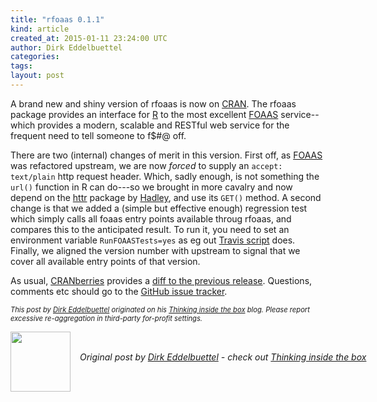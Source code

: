 ```yaml
---
title: "rfoaas 0.1.1"
kind: article
created_at: 2015-01-11 23:24:00 UTC
author: Dirk Eddelbuettel
categories: 
tags: 
layout: post
---
```

<p>A brand new and shiny version of rfoaas is now on <a href="http://cran.r-project.org">CRAN</a>. The rfoaas package provides an interface for <a href="http://www.r-project.org">R</a> to the most excellent <a href="http://www.foaas.com">FOAAS</a> service--which provides a modern, scalable and RESTful web service for the frequent need to tell someone to f$#@ off.</p>
<p>There are two (internal) changes of merit in this version. First off, as <a href="http://www.foaas.com">FOAAS</a> was refactored upstream, we are now <em>forced</em> to supply an <code>accept: text/plain</code> http request header. Which, sadly enough, is not something the <code>url()</code> function in R can do---so we brought in more cavalry and now depend on the <a href="https://github.com/hadley/httr">httr</a> package by <a href="http://had.co.nz/">Hadley</a>, and use its <code>GET()</code> method. A second change is that we added a (simple but effective enough) regression test which simply calls all foaas entry points available throug rfoaas, and compares this to the anticipated result. To run it, you need to set an environment variable <code>RunFOAASTests=yes</code> as eg out <a href="https://github.com/eddelbuettel/rfoaas/blob/master/.travis.yml">Travis script</a> does. Finally, we aligned the version number with upstream to signal that we cover all available entry points of that version.</p>
<p>As usual, <a href="http://dirk.eddelbuettel.com/cranberries/">CRANberries</a> provides a <a href="http://dirk.eddelbuettel.com/cranberries/2015/01/11#rfoaas_0.1.1">diff to the previous release</a>. Questions, comments etc should go to the <a href="https://github.com/eddelbuettel/rfoaas/issues">GitHub issue tracker</a>.</p>
<p style="font-size:80%; font-style:italic;">
This post by <a href="http://dirk.eddelbuettel.com">Dirk Eddelbuettel</a> originated on his <a href="http://dirk.eddelbuettel.com/blog/">Thinking inside the box</a> blog. Please report excessive re-aggregation in third-party for-profit settings.
<p><div class="author">
  <img src="" style="width: 96px; height: 96;">
  <span style="position: absolute; padding: 32px 15px;">
    <i>Original post by <a href="http://twitter.com/">Dirk Eddelbuettel</a> - check out <a href="http://dirk.eddelbuettel.com/blog">Thinking inside the box   </a></i>
  </span>
</div>
